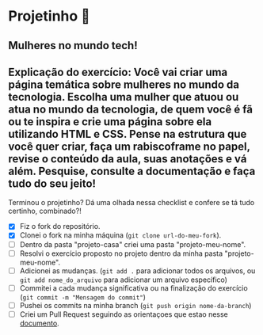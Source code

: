 # Projetinho 📓  

## Mulheres no mundo tech!

Explicação do exercício: Você vai criar uma página temática  sobre  mulheres no mundo da tecnologia.
Escolha uma mulher  que atuou ou atua no mundo da tecnologia, de quem você é fã ou te inspira e crie uma página sobre ela utilizando HTML e CSS.
Pense na estrutura que você quer criar, faça um rabiscoframe no papel, revise o conteúdo da aula, suas anotações e vá além. Pesquise, consulte a documentação e faça tudo do seu jeito!
---

Terminou o projetinho? Dá uma olhada nessa checklist e confere se tá tudo certinho, combinado?!

- [x] Fiz o fork do repositório.
- [x] Clonei o fork na minha máquina (`git clone url-do-meu-fork`).
- [ ] Dentro da pasta "projeto-casa" criei uma pasta "projeto-meu-nome".
- [ ] Resolvi o exercício proposto no projeto dentro da minha pasta "projeto-meu-nome".
- [ ] Adicionei as mudanças. (`git add .` para adicionar todos os arquivos, ou `git add nome_do_arquivo` para adicionar um arquivo específico)
- [ ] Commitei a cada mudança significativa ou na finalização do exercício (`git commit -m "Mensagem do commit"`)
- [ ] Pushei os commits na minha branch (`git push origin nome-da-branch`)
- [ ] Criei um Pull Request seguindo as orientaçoes que estao nesse [documento](https://github.com/mflilian/repo-example/blob/main/exercicios/projeto-casa/instrucoes-pull-request.md).
